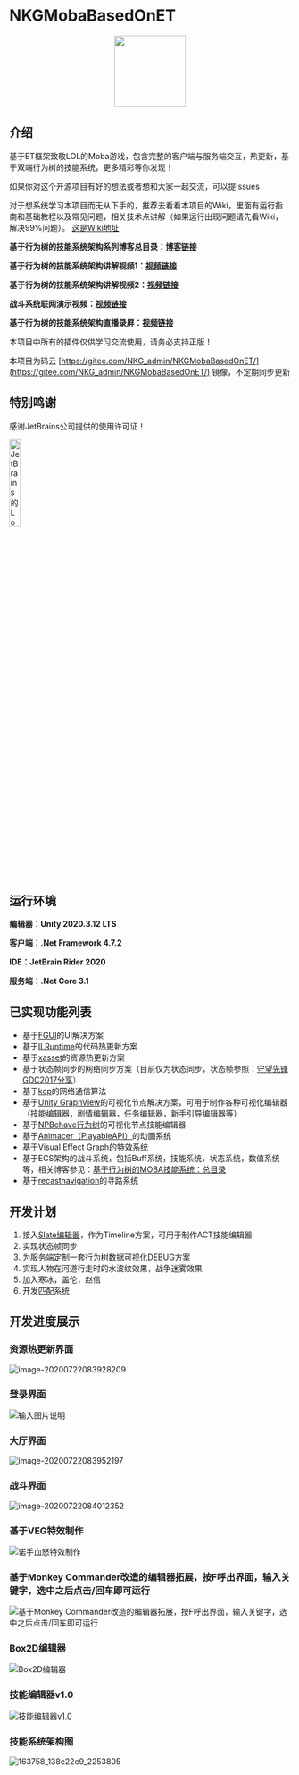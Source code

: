 # NKGMobaBasedOnET

<div align=center><img width="128" height="128" src="https://images.gitee.com/uploads/images/2021/0422/123950_25e45fe3_2253805.png"/></div>

## 介绍
基于ET框架致敬LOL的Moba游戏，包含完整的客户端与服务端交互，热更新，基于双端行为树的技能系统，更多精彩等你发现！

如果你对这个开源项目有好的想法或者想和大家一起交流，可以提Issues

对于想系统学习本项目而无从下手的，推荐去看看本项目的Wiki，里面有运行指南和基础教程以及常见问题，相关技术点讲解（如果运行出现问题请先看Wiki，解决99%问题）。
[这是Wiki地址](https://gitee.com/NKG_admin/NKGMobaBasedOnET/wikis)

**基于行为树的技能系统架构系列博客总目录：[博客链接](https://www.lfzxb.top/nkgmoba-totaltabs/)** 

**基于行为树的技能系统架构讲解视频1：[视频链接](https://www.bilibili.com/video/av74833675)** 

**基于行为树的技能系统架构讲解视频2：[视频链接](https://www.bilibili.com/video/av85318986)**

**战斗系统联网演示视频：[视频链接](https://www.bilibili.com/video/BV1cK4y1S7ko)**

**基于行为树的技能系统架构直播录屏：[视频链接](https://www.bilibili.com/video/BV13K4y137vR)** 

本项目中所有的插件仅供学习交流使用，请务必支持正版！

本项目为码云 [https://gitee.com/NKG_admin/NKGMobaBasedOnET/](https://gitee.com/NKG_admin/NKGMobaBasedOnET/) 镜像，不定期同步更新

## 特别鸣谢

感谢JetBrains公司提供的使用许可证！

<p><a href="https://www.jetbrains.com/?from=NKGMobaBasedOnET ">
<img src="https://images.gitee.com/uploads/images/2020/0722/084147_cc1c0a4a_2253805.png" alt="JetBrains的Logo" width="20%" height="20%"></a></p>


## 运行环境

 **编辑器：Unity 2020.3.12 LTS** 

 **客户端：.Net Framework 4.7.2** 

 **IDE：JetBrain Rider 2020**

 **服务端：.Net Core 3.1** 

## 已实现功能列表

- 基于[FGUI](https://www.fairygui.com/)的UI解决方案
- 基于[ILRuntime](http://ourpalm.github.io/ILRuntime/public/v1/guide/index.html)的代码热更新方案
- 基于[xasset](https://github.com/xasset/xasset)的资源热更新方案
- 基于状态帧同步的网络同步方案（目前仅为状态同步，状态帧参照：[守望先锋GDC2017分享](https://www.lfzxb.top/ow-gdc-share-table-of-contents/)）
- 基于[kcp](https://github.com/skywind3000/kcp)的网络通信算法
- 基于[Unity GraphView](https://github.com/wqaetly/NodeGraphProcessor)的可视化节点解决方案，可用于制作各种可视化编辑器（技能编辑器，剧情编辑器，任务编辑器，新手引导编辑器等）
- 基于[NPBehave行为树](https://github.com/meniku/NPBehave)的可视化节点技能编辑器
- 基于[Animacer（PlayableAPI）](https://kybernetik.com.au/animancer/)的动画系统
- 基于Visual Effect Graph的特效系统
- 基于ECS架构的战斗系统，包括Buff系统，技能系统，状态系统，数值系统等，相关博客参见：[基于行为树的MOBA技能系统：总目录](https://www.lfzxb.top/nkgmoba-totaltabs/)
- 基于[recastnavigation](https://github.com/recastnavigation/recastnavigation)的寻路系统

## 开发计划

1. 接入[Slate编辑器](https://slate.paradoxnotion.com/)，作为Timeline方案，可用于制作ACT技能编辑器
2. 实现状态帧同步
3. 为服务端定制一套行为树数据可视化DEBUG方案
4. 实现人物在河道行走时的水波纹效果，战争迷雾效果
5. 加入寒冰，盖伦，赵信
6. 开发匹配系统


## 开发进度展示
### 资源热更新界面

![image-20200722083928209](https://images.gitee.com/uploads/images/2020/0722/084147_fc1f9a7c_2253805.png)
### 登录界面

![输入图片说明](https://images.gitee.com/uploads/images/2021/0318/170241_c54f448d_2253805.png "屏幕截图.png")
### 大厅界面

![image-20200722083952197](https://images.gitee.com/uploads/images/2020/0722/084147_e41d6ac7_2253805.png)
### 战斗界面

![image-20200722084012352](https://images.gitee.com/uploads/images/2020/0722/084147_079e755b_2253805.png)

### 基于VEG特效制作

![诺手血怒特效制作](https://images.gitee.com/uploads/images/2021/0516/211303_0fec4407_2253805.png "屏幕截图.png")
### 基于Monkey Commander改造的编辑器拓展，按F呼出界面，输入关键字，选中之后点击/回车即可运行

![基于Monkey Commander改造的编辑器拓展，按F呼出界面，输入关键字，选中之后点击/回车即可运行](https://images.gitee.com/uploads/images/2020/1029/194658_b5dee162_2253805.png "QQ截图20201029192331.png")
### Box2D编辑器

![Box2D编辑器](https://images.gitee.com/uploads/images/2021/0324/121226_528a85b5_2253805.png "QQ截图20210324121119.png")
### 技能编辑器v1.0

![技能编辑器v1.0](https://images.gitee.com/uploads/images/2021/0617/221210_d98d04bb_2253805.png "技能编辑器v1.0")
### 技能系统架构图

![163758_138e22e9_2253805](https://images.gitee.com/uploads/images/2020/0722/084148_1f2eb6b1_2253805.png)
